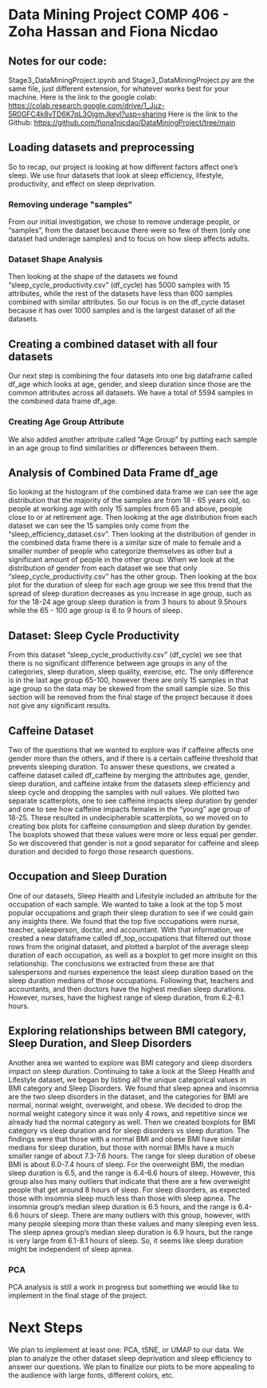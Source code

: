 # Data Mining Project COMP 406 - Zoha Hassan and Fiona Nicdao
## Notes for our code: 
Stage3_DataMiningProject.ipynb and Stage3_DataMiningProject.py are the same file, just different extension, for whatever works best for your machine. 
Here is the link to the google colab: https://colab.research.google.com/drive/1_Juz-5R0GFC4k8vTD6K7qL3OjgmJkeyl?usp=sharing 
Here is the link to the Github: 
https://github.com/fiona1nicdao/DataMiningProject/tree/main 
## Loading datasets and preprocessing
So to recap, our project is looking at how different factors affect one’s sleep. We use four datasets that look at sleep efficiency, lifestyle, productivity, and effect on sleep deprivation.
### Removing underage "samples"
 From our initial investigation, we chose to remove underage people, or “samples”, from the dataset because there were so few of them (only one dataset had underage samples) and to focus on how sleep affects adults. 
### Dataset Shape Analysis
Then looking at the shape of the datasets we found “sleep_cycle_productivity.csv”  (df_cycle) has 5000 samples with 15 attributes, while the rest of the datasets have less than 600 samples combined with similar attributes. So our focus is on the df_cycle dataset because it has over 1000 samples and is the largest dataset of all the datasets. 
## Creating a combined dataset with all four datasets
Our next step is combining the four datasets into one big dataframe called df_age which looks at age, gender, and sleep duration since those are the common attributes across all datasets. We have a total of 5594 samples in the combined data frame df_age. 
### Creating Age Group Attribute
We also added another attribute called “Age Group” by putting each sample in an age group to find similarities or differences between them. 
## Analysis of Combined Data Frame df_age
So looking at the histogram of the combined data frame we can see the age distribution that the majority of the samples are from 18 - 65 years old, so people at working age with only 15 samples from 65 and above, people close to or at retirement age. Then looking at the age distribution from each dataset we can see the 15 samples only come from the “sleep_efficiency_dataset.csv”. Then looking at the distribution of gender in the combined data frame there is a similar size of male to female and a smaller number of people who categorize themselves as other but a significant amount of people in the other group. When we look at the distribution of gender from each dataset we see that only “sleep_cycle_productivity.csv” has the other group. Then looking at the box plot for the duration of sleep for each age group we see this trend that the spread of sleep duration decreases as you increase in age group, such as for the 18-24 age group sleep duration is from 3 hours to about 9.5hours while the 65 - 100 age group is 6 to 9 hours of sleep. 
## Dataset: Sleep Cycle Productivity
From this dataset “sleep_cycle_productivity.csv”  (df_cycle) we see that there is no significant difference between age groups in any of the categories, sleep duration, sleep quality, exercise, etc. The only difference is in the last age group 65-100, however there are only 15 samples in that age group so the data may be skewed from the small sample size. So this section will be removed from the final stage of the project because it does not give any significant results. 

## Caffeine Dataset
Two of the questions that we wanted to explore was if caffeine affects one gender more than the others, and if there is a certain caffeine threshold that prevents sleeping duration. To answer these questions, we created a caffeine dataset called df_caffeine by merging the attributes age, gender, sleep duration, and caffeine intake from the datasets sleep efficiency and sleep cycle and dropping the samples with null values. We plotted two separate scatterplots, one to see caffeine impacts sleep duration by gender and one to see how caffeine impacts females in the “young” age group of 18-25. These resulted in undecipherable scatterplots, so we moved on to creating box plots for caffeine consumption and sleep duration by gender. The boxplots showed that these values were more or less equal per gender. So we discovered that gender is not a good separator for caffeine and sleep duration and decided to forgo those research questions.
## Occupation and Sleep Duration
One of our datasets, Sleep Health and Lifestyle included an attribute for the occupation of each sample. We wanted to take a look at the top 5 most popular occupations and graph their sleep duration to see if we could gain any insights there. We found that the top five occupations were nurse, teacher, salesperson, doctor, and accountant. With that information, we created a new dataframe called df_top_occupations that filtered out those rows from the original dataset, and plotted a barplot of the average sleep duration of each occupation, as well as a boxplot to get more insight on this relationship. The conclusions we extracted from these are that salespersons and nurses experience the least sleep duration based on the sleep duration medians of those occupations. Following that, teachers and accountants, and then doctors have the highest median sleep durations. However, nurses, have the highest range of sleep duration, from 6.2-8.1 hours.
## Exploring relationships between BMI category, Sleep Duration, and Sleep Disorders
Another area we wanted to explore was BMI category and sleep disorders impact on sleep duration. Continuing to take a look at the Sleep Health and Lifestyle dataset, we began by listing all the unique categorical values in BMI category and Sleep Disorders. We found that sleep apnea and insomnia are the two sleep disorders in the dataset, and the categories for BMI are normal, normal weight, overweight, and obese. We decided to drop the normal weight category since it was only 4 rows, and repetitive since we already had the normal category as well. Then we created boxplots for BMI category vs sleep duration and for sleep disorders vs sleep duration. The findings were that those with a normal BMI and obese BMI have similar medians for sleep duration, but those with normal BMIs have a much smaller range of about 7.3-7.6 hours. The range for sleep duration of obese BMI is about 6.0-7.4 hours of sleep. For the overweight BMI, the median sleep duration is 6.5, and the range is 6.4-6.6 hours of sleep. However, this group also has many outliers that indicate that there are a few overweight people that get around 8 hours of sleep. For sleep disorders, as expected those with insomnia sleep much less than those with sleep apnea. The insomnia group’s median sleep duration is 6.5 hours, and the range is 6.4-6.6 hours of sleep. There are many outliers with this group, however, with many people sleeping more than these values and many sleeping even less. The sleep apnea group’s median sleep duration is 6.9 hours, but the range is very large from 6.1-8.1 hours of sleep. So, it seems like sleep duration might be independent of sleep apnea.
### PCA
PCA analysis is still a work in progress but something we would like to implement in the final stage of the project. 

# Next Steps
We plan to implement at least one: PCA, tSNE, or UMAP to our data. We plan to analyze the other dataset sleep deprivation  and sleep efficiency to answer our questions. We plan to finalize our plots to be more appealing to the audience with large fonts, different colors, etc. 
